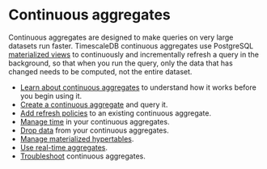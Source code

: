 # Continuous aggregates
Continuous aggregates are designed to make queries on very large datasets run
faster. TimescaleDB continuous aggregates use
PostgreSQL [materialized views][postgres-materialized-views] to continuously and
incrementally refresh a query in the background, so that when you run the query,
only the data that has changed needs to be computed, not the entire dataset.

*   [Learn about continuous aggregates][about-caggs] to understand how it works
    before you begin using it.
*   [Create a continuous aggregate][cagg-create] and query it.
*   [Add refresh policies][cagg-autorefresh] to an existing continuous aggregate.
*   [Manage time][cagg-time] in your continuous aggregates.
*   [Drop data][cagg-drop] from your continuous aggregates.
*   [Manage materialized hypertables][cagg-mat-hypertables].
*   [Use real-time aggregates][cagg-realtime].
*   [Troubleshoot][cagg-tshoot] continuous aggregates.


[postgres-materialized-views]: https://www.postgresql.org/docs/current/rules-materializedviews.html
[about-caggs]: /how-to-guides/continuous-aggregates/about-continuous-aggregates
[cagg-create]: /how-to-guides/continuous-aggregates/create-a-continuous-aggregate
[cagg-autorefresh]: /how-to-guides/continuous-aggregates/refresh-policies
[cagg-time]: /how-to-guides/continuous-aggregates/time
[cagg-drop]: /how-to-guides/continuous-aggregates/drop-data
[cagg-mat-hypertables]: /how-to-guides/continuous-aggregates/materialized-hypertables
[cagg-realtime]: /how-to-guides/continuous-aggregates/real-time-aggregates
[cagg-tshoot]: /how-to-guides/continuous-aggregates/troubleshooting
